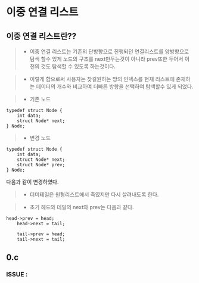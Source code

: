 # 이중 연결 리스트

## 이중 연결 리스트란??

> - 이중 연결 리스트는 기존의 단방향으로 진행되던 연결리스트를 양방향으로 탐색 할수 있게 노드의 구조를 next만두는것이 아니라 prev또한 두어서 
이전의 것도 탐색할 수 있도록 하는것이다. 

> - 이렇게 함으로써 사용자는 찾길원하는 방의 인덱스를 현재 리스트에 존재하는 데이터의 개수와 비교하여 더빠른 방향을 선택하여 탐색할수 있게
되었다.

> - 기존 노드

```
typedef struct Node {
	int data;
	struct Node* next;
} Node;
```

> - 변경 노드

```
typedef struct Node {
	int data;
	struct Node* next;
	struct Node* prev;
} Node;
```

다음과 같이 변경하였다.

> - 더미테일은 원형리스트에서 죽였지만 다시 살려내도록 한다. 

> - 초기 헤드와 테일의 next와 prev는 다음과 같다.
```
head->prev = head;
	head->next = tail;

	tail->prev = head;
	tail->next = tail;
```

## 0.c

### ISSUE : 
